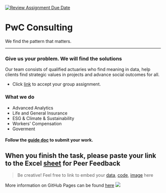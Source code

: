 [![Review Assignment Due Date](https://classroom.github.com/assets/deadline-readme-button-24ddc0f5d75046c5622901739e7c5dd533143b0c8e959d652212380cedb1ea36.svg)](https://classroom.github.com/a/biNKOeX_)
#  PwC Consulting

We find the pattern that matters. 

---

### Give us your problem. We will find the solutions

Our team consists of qualified actuaries who find meaning in data, help clients find strategic values in projects and advance social outcomes for all. 

* Click [link](https://classroom.github.com/a/biNKOeX_) to accept your group assignment.

### What we do
* Advanced Analytics
* Life and General Insurance
* ESG & Climate & Sustainability
* Workers' Compensation
* Goverment


#### Follow the [guide doc](doc1.pdf) to submit your work. 

When you finish the task, please paste your link to the Excel [sheet](https://unsw-my.sharepoint.com/:x:/g/personal/z5096423_ad_unsw_edu_au/ETIxmQ6pESRHoHPt-PUleR4BuN0_ghByf7TsfSfgDaBhVg?rtime=GAd2OFNM3Eg) for Peer Feedback
---
>Be creative! Feel free to link to embed your [data](2024-srcsc-superlife-inforce-dataset-part1.csv), [code](sample-data-clean.ipynb), [image](unsw.png) here

More information on GitHub Pages can be found [here](https://pages.github.com/)
![](Actuarial.gif)

